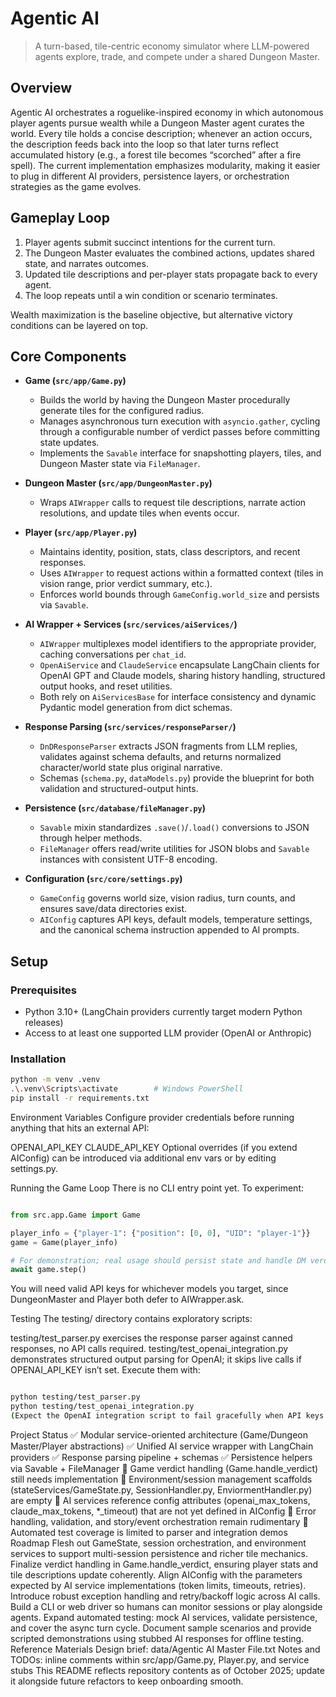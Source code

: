 # Agentic AI

> A turn-based, tile-centric economy simulator where LLM-powered agents explore, trade, and compete under a shared Dungeon Master.

## Overview

Agentic AI orchestrates a roguelike-inspired economy in which autonomous player agents pursue wealth while a Dungeon Master agent curates the world. Every tile holds a concise description; whenever an action occurs, the description feeds back into the loop so that later turns reflect accumulated history (e.g., a forest tile becomes “scorched” after a fire spell). The current implementation emphasizes modularity, making it easier to plug in different AI providers, persistence layers, or orchestration strategies as the game evolves.

## Gameplay Loop

1. Player agents submit succinct intentions for the current turn.
2. The Dungeon Master evaluates the combined actions, updates shared state, and narrates outcomes.
3. Updated tile descriptions and per-player stats propagate back to every agent.
4. The loop repeats until a win condition or scenario terminates.

Wealth maximization is the baseline objective, but alternative victory conditions can be layered on top.

## Core Components

- **Game (`src/app/Game.py`)**  
  - Builds the world by having the Dungeon Master procedurally generate tiles for the configured radius.  
  - Manages asynchronous turn execution with `asyncio.gather`, cycling through a configurable number of verdict passes before committing state updates.  
  - Implements the `Savable` interface for snapshotting players, tiles, and Dungeon Master state via `FileManager`.

- **Dungeon Master (`src/app/DungeonMaster.py`)**  
  - Wraps `AIWrapper` calls to request tile descriptions, narrate action resolutions, and update tiles when events occur.

- **Player (`src/app/Player.py`)**  
  - Maintains identity, position, stats, class descriptors, and recent responses.  
  - Uses `AIWrapper` to request actions within a formatted context (tiles in vision range, prior verdict summary, etc.).  
  - Enforces world bounds through `GameConfig.world_size` and persists via `Savable`.

- **AI Wrapper + Services (`src/services/aiServices/`)**  
  - `AIWrapper` multiplexes model identifiers to the appropriate provider, caching conversations per `chat_id`.  
  - `OpenAiService` and `ClaudeService` encapsulate LangChain clients for OpenAI GPT and Claude models, sharing history handling, structured output hooks, and reset utilities.  
  - Both rely on `AiServicesBase` for interface consistency and dynamic Pydantic model generation from dict schemas.

- **Response Parsing (`src/services/responseParser/`)**  
  - `DnDResponseParser` extracts JSON fragments from LLM replies, validates against schema defaults, and returns normalized character/world state plus original narrative.  
  - Schemas (`schema.py`, `dataModels.py`) provide the blueprint for both validation and structured-output hints.

- **Persistence (`src/database/fileManager.py`)**  
  - `Savable` mixin standardizes `.save()`/`.load()` conversions to JSON through helper methods.  
  - `FileManager` offers read/write utilities for JSON blobs and `Savable` instances with consistent UTF-8 encoding.

- **Configuration (`src/core/settings.py`)**  
  - `GameConfig` governs world size, vision radius, turn counts, and ensures save/data directories exist.  
  - `AIConfig` captures API keys, default models, temperature settings, and the canonical schema instruction appended to AI prompts.

## Setup

### Prerequisites
- Python 3.10+ (LangChain providers currently target modern Python releases)
- Access to at least one supported LLM provider (OpenAI or Anthropic)

### Installation
```bash
python -m venv .venv
.\.venv\Scripts\activate        # Windows PowerShell
pip install -r requirements.txt
```
Environment Variables
Configure provider credentials before running anything that hits an external API:

OPENAI_API_KEY
CLAUDE_API_KEY
Optional overrides (if you extend AIConfig) can be introduced via additional env vars or by editing settings.py.

Running the Game Loop
There is no CLI entry point yet. To experiment:

```python

from src.app.Game import Game

player_info = {"player-1": {"position": [0, 0], "UID": "player-1"}}
game = Game(player_info)

# For demonstration; real usage should persist state and handle DM verdicts.
await game.step()

```

You will need valid API keys for whichever models you target, since DungeonMaster and Player both defer to AIWrapper.ask.

Testing
The testing/ directory contains exploratory scripts:

testing/test_parser.py exercises the response parser against canned responses, no API calls required.
testing/test_openai_integration.py demonstrates structured output parsing for OpenAI; it skips live calls if OPENAI_API_KEY isn’t set.
Execute them with:

```bash

python testing/test_parser.py
python testing/test_openai_integration.py
(Expect the OpenAI integration script to fail gracefully when API keys are absent or incompatible with the configured model/structured-output flow.)
```

Project Status
✅ Modular service-oriented architecture (Game/Dungeon Master/Player abstractions)
✅ Unified AI service wrapper with LangChain providers
✅ Response parsing pipeline + schemas
✅ Persistence helpers via Savable + FileManager
🔄 Game verdict handling (Game.handle_verdict) still needs implementation
🔄 Environment/session management scaffolds (stateServices/GameState.py, SessionHandler.py, EnviormentHandler.py) are empty
🔄 AI services reference config attributes (openai_max_tokens, claude_max_tokens, *_timeout) that are not yet defined in AIConfig
🔄 Error handling, validation, and story/event orchestration remain rudimentary
🔄 Automated test coverage is limited to parser and integration demos
Roadmap
Flesh out GameState, session orchestration, and environment services to support multi-session persistence and richer tile mechanics.
Finalize verdict handling in Game.handle_verdict, ensuring player stats and tile descriptions update coherently.
Align AIConfig with the parameters expected by AI service implementations (token limits, timeouts, retries).
Introduce robust exception handling and retry/backoff logic across AI calls.
Build a CLI or web driver so humans can monitor sessions or play alongside agents.
Expand automated testing: mock AI services, validate persistence, and cover the async turn cycle.
Document sample scenarios and provide scripted demonstrations using stubbed AI responses for offline testing.
Reference Materials
Design brief: data/Agentic AI Master File.txt
Notes and TODOs: inline comments within src/app/Game.py, Player.py, and service stubs
This README reflects repository contents as of October 2025; update it alongside future refactors to keep onboarding smooth.


